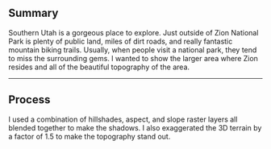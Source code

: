 ## Summary

Southern Utah is a gorgeous place to explore. Just outside of Zion National Park is plenty of public land, miles of dirt roads, and really fantastic mountain biking trails. Usually, when people visit a national park, they tend to miss the surrounding gems. I wanted to show the larger area where Zion resides and all of the beautiful topography of the area.

---

## Process

I used a combination of hillshades, aspect, and slope raster layers all blended together to make the shadows. I also exaggerated the 3D terrain by a factor of 1.5 to make the topography stand out.

